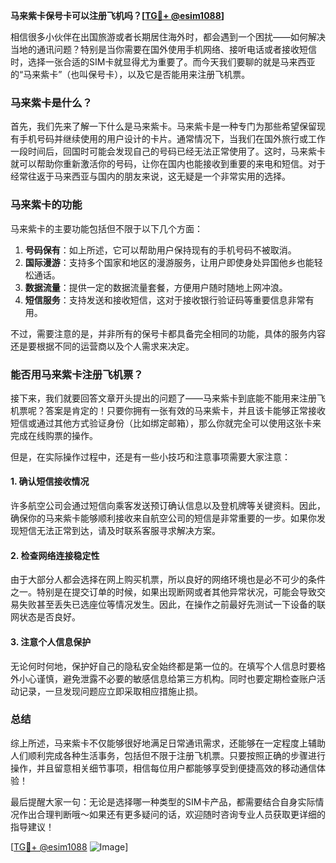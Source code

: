 **马来紫卡保号卡可以注册飞机吗？[[TG💪+ @esim1088](https://t.me/s/esim1088)]**

相信很多小伙伴在出国旅游或者长期居住海外时，都会遇到一个困扰——如何解决当地的通讯问题？特别是当你需要在国外使用手机网络、接听电话或者接收短信时，选择一张合适的SIM卡就显得尤为重要了。而今天我们要聊的就是马来西亚的“马来紫卡”（也叫保号卡），以及它是否能用来注册飞机票。

### 马来紫卡是什么？

首先，我们先来了解一下什么是马来紫卡。马来紫卡是一种专门为那些希望保留现有手机号码并继续使用的用户设计的卡片。通常情况下，当我们在国外旅行或工作一段时间后，回国时可能会发现自己的号码已经无法正常使用了。这时，马来紫卡就可以帮助你重新激活你的号码，让你在国内也能接收到重要的来电和短信。对于经常往返于马来西亚与国内的朋友来说，这无疑是一个非常实用的选择。

### 马来紫卡的功能

马来紫卡的主要功能包括但不限于以下几个方面：

1. **号码保有**：如上所述，它可以帮助用户保持现有的手机号码不被取消。
2. **国际漫游**：支持多个国家和地区的漫游服务，让用户即使身处异国他乡也能轻松通话。
3. **数据流量**：提供一定的数据流量套餐，方便用户随时随地上网冲浪。
4. **短信服务**：支持发送和接收短信，这对于接收银行验证码等重要信息非常有用。

不过，需要注意的是，并非所有的保号卡都具备完全相同的功能，具体的服务内容还是要根据不同的运营商以及个人需求来决定。

### 能否用马来紫卡注册飞机票？

接下来，我们就要回答文章开头提出的问题了——马来紫卡到底能不能用来注册飞机票呢？答案是肯定的！只要你拥有一张有效的马来紫卡，并且该卡能够正常接收短信或通过其他方式验证身份（比如绑定邮箱），那么你就完全可以使用这张卡来完成在线购票的操作。

但是，在实际操作过程中，还是有一些小技巧和注意事项需要大家注意：

#### 1. 确认短信接收情况
许多航空公司会通过短信向乘客发送预订确认信息以及登机牌等关键资料。因此，确保你的马来紫卡能够顺利接收来自航空公司的短信是非常重要的一步。如果你发现短信无法正常到达，请及时联系客服寻求解决方案。

#### 2. 检查网络连接稳定性
由于大部分人都会选择在网上购买机票，所以良好的网络环境也是必不可少的条件之一。特别是在提交订单的时候，如果出现断网或者其他异常状况，可能会导致交易失败甚至丢失已选座位等情况发生。因此，在操作之前最好先测试一下设备的联网状态是否良好。

#### 3. 注意个人信息保护
无论何时何地，保护好自己的隐私安全始终都是第一位的。在填写个人信息时要格外小心谨慎，避免泄露不必要的敏感信息给第三方机构。同时也要定期检查账户活动记录，一旦发现问题应立即采取相应措施止损。

### 总结

综上所述，马来紫卡不仅能够很好地满足日常通讯需求，还能够在一定程度上辅助人们顺利完成各种生活事务，包括但不限于注册飞机票。只要按照正确的步骤进行操作，并且留意相关细节事项，相信每位用户都能够享受到便捷高效的移动通信体验！

最后提醒大家一句：无论是选择哪一种类型的SIM卡产品，都需要结合自身实际情况作出合理判断哦～如果还有更多疑问的话，欢迎随时咨询专业人员获取更详细的指导建议！

[[TG💪+ @esim1088](https://t.me/s/esim1088) ![Image](https://i.postimg.cc/4NQfJmqS/Snipaste-2025-05-13-00-14-12.png)]